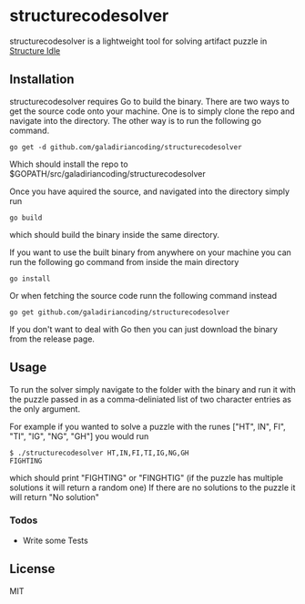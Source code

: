 # structurecodesolver

structurecodesolver is a lightweight tool for solving artifact puzzle in [Structure Idle](http://structure.zefiris.su/)

## Installation

structurecodesolver requires Go to build the binary.
There are two ways to get the source code onto your machine. One is to simply clone the repo and navigate into the directory. The other way is to run the following go command.

```shell
go get -d github.com/galadiriancoding/structurecodesolver
```

Which should install the repo to $GOPATH/src/galadiriancoding/structurecodesolver

Once you have aquired the source, and navigated into the directory simply run

```shell
go build
```

which should build the binary inside the same directory.

If you want to use the built binary from anywhere on your machine you can run the following go command from inside the main directory

```shell
go install
```

Or when fetching the source code runn the following command instead 

```shell
go get github.com/galadiriancoding/structurecodesolver
```

If you don't want to deal with Go then you can just download the binary from the release page.

## Usage

To run the solver simply navigate to the folder with the binary and run it with the puzzle passed in as a comma-deliniated list of two character entries as the only argument.

For example if you wanted to solve a puzzle with the runes ["HT", IN", FI", "TI", "IG", "NG", "GH"] you would run

```shell
$ ./structurecodesolver HT,IN,FI,TI,IG,NG,GH
FIGHTING
```

which should print "FIGHTING" or "FINGHTIG" (if the puzzle has multiple solutions it will return a random one)
If there are no solutions to the puzzle it will return "No solution"

### Todos

- Write some Tests

## License

MIT
